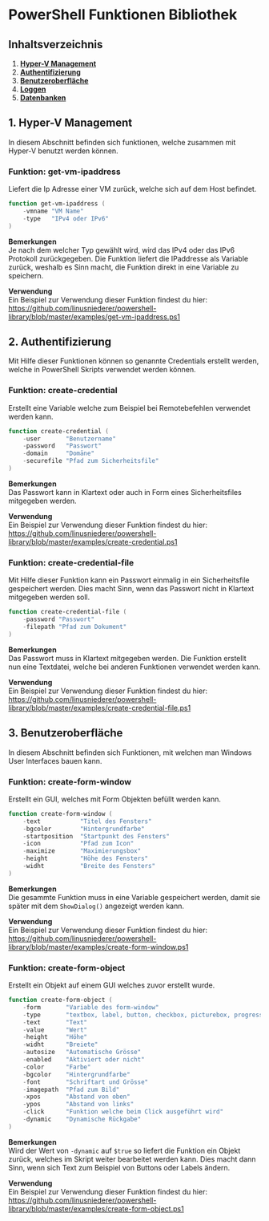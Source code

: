 # PowerShell Funktionen Bibliothek

## Inhaltsverzeichnis
1. **[Hyper-V Management](#1-hyper-v-management)**
2. **[Authentifizierung](#2-authentifizierung)**
3. **[Benutzeroberfläche](#3-benutzeroberfläche)**
4. **[Loggen](#4-loggen)**
5. **[Datenbanken](#5-datenbanken)**

## 1. Hyper-V Management
In diesem Abschnitt befinden sich funktionen, welche zusammen mit Hyper-V benutzt werden können.

### Funktion: get-vm-ipaddress
Liefert die Ip Adresse einer VM zurück, welche sich auf dem Host befindet.

```ps1
function get-vm-ipaddress (
    -vmname "VM Name"
    -type   "IPv4 oder IPv6"
)
```

**Bemerkungen** <br>
Je nach dem welcher Typ gewählt wird, wird das IPv4 oder das IPv6 Protokoll zurückgegeben. Die Funktion liefert die IPaddresse als Variable zurück, weshalb es Sinn macht, die Funktion direkt in eine Variable zu speichern.

**Verwendung** <br>
Ein Beispiel zur Verwendung dieser Funktion findest du hier: <br>
https://github.com/linusniederer/powershell-library/blob/master/examples/get-vm-ipaddress.ps1

## 2. Authentifizierung
Mit Hilfe dieser Funktionen können so genannte Credentials erstellt werden, welche in PowerShell Skripts verwendet werden können.

### Funktion: create-credential
Erstellt eine Variable welche zum Beispiel bei Remotebefehlen verwendet werden kann.

```ps1
function create-credential (
    -user       "Benutzername"
    -password   "Passwort"
    -domain     "Domäne"
    -securefile "Pfad zum Sicherheitsfile"
)
```

**Bemerkungen** <br>
Das Passwort kann in Klartext oder auch in Form eines Sicherheitsfiles mitgegeben werden.

**Verwendung** <br>
Ein Beispiel zur Verwendung dieser Funktion findest du hier: <br>
https://github.com/linusniederer/powershell-library/blob/master/examples/create-credential.ps1

### Funktion: create-credential-file
Mit Hilfe dieser Funktion kann ein Passwort einmalig in ein Sicherheitsfile gespeichert werden. Dies macht Sinn, wenn das Passwort nicht in Klartext mitgegeben werden soll.

```ps1
function create-credential-file (
    -password "Passwort"
    -filepath "Pfad zum Dokument"
)
```

**Bemerkungen** <br>
Das Passwort muss in Klartext mitgegeben werden. Die Funktion erstellt nun eine Textdatei, welche bei anderen Funktionen verwendet werden kann.

**Verwendung** <br>
Ein Beispiel zur Verwendung dieser Funktion findest du hier: <br>
https://github.com/linusniederer/powershell-library/blob/master/examples/create-credential-file.ps1

## 3. Benutzeroberfläche
In diesem Abschnitt befinden sich Funktionen, mit welchen man Windows User Interfaces bauen kann.

### Funktion: create-form-window
Erstellt ein GUI, welches mit Form Objekten befüllt werden kann.

```ps1
function create-form-window (
    -text           "Titel des Fensters"
    -bgcolor        "Hintergrundfarbe"
    -startposition  "Startpunkt des Fensters"
    -icon           "Pfad zum Icon"
    -maximize       "Maximierungsbox"
    -height         "Höhe des Fensters"
    -widht          "Breite des Fensters"
)
```

**Bemerkungen** <br>
Die gesammte Funktion muss in eine Variable gespeichert werden, damit sie später mit dem `ShowDialog()` angezeigt werden kann.

**Verwendung** <br>
Ein Beispiel zur Verwendung dieser Funktion findest du hier: <br>
https://github.com/linusniederer/powershell-library/blob/master/examples/create-form-window.ps1

### Funktion: create-form-object
Erstellt ein Objekt auf einem GUI welches zuvor erstellt wurde.

```ps1
function create-form-object (
    -form       "Variable des form-window"
    -type       "textbox, label, button, checkbox, picturebox, progressbar"
    -text       "Text"
    -value      "Wert"
    -height     "Höhe"
    -widht      "Breiete"
    -autosize   "Automatische Grösse"
    -enabled    "Aktiviert oder nicht"
    -color      "Farbe"
    -bgcolor    "Hintergrundfarbe"
    -font       "Schriftart und Grösse"
    -imagepath  "Pfad zum Bild"
    -xpos       "Abstand von oben"
    -ypos       "Abstand von links"
    -click      "Funktion welche beim Click ausgeführt wird"
    -dynamic    "Dynamische Rückgabe"
)
```

**Bemerkungen** <br>
Wird der Wert von `-dynamic` auf `$true` so liefert die Funktion ein Objekt zurück, welches im Skript weiter bearbeitet werden kann. Dies macht dann Sinn, wenn sich Text zum Beispiel von Buttons oder Labels ändern.

**Verwendung** <br>
Ein Beispiel zur Verwendung dieser Funktion findest du hier: <br>
https://github.com/linusniederer/powershell-library/blob/master/examples/create-form-object.ps1
